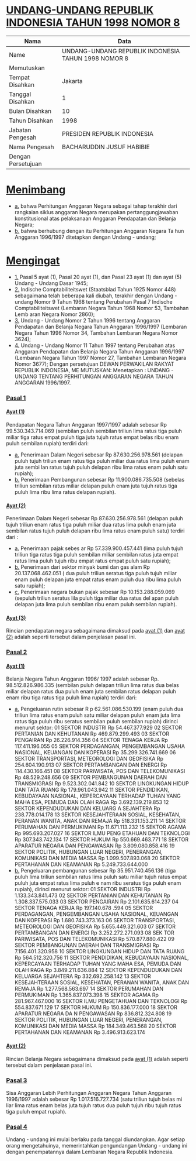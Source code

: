 # [UNDANG-UNDANG REPUBLIK INDONESIA TAHUN 1998 NOMOR 8](http://example.org/legal/document/uu/1998/8)

| Nama | Data |
| ------ | ----- |
|Name|UNDANG-UNDANG REPUBLIK INDONESIA TAHUN 1998 NOMOR 8|
|Memutuskan||
|Tempat Disahkan|Jakarta|
|Tanggal Disahkan|1|
|Bulan Disahkan|10|
|Tahun Disahkan|1998|
|Jabatan Pengesah|PRESIDEN REPUBLIK INDONESIA|
|Nama Pengesah|BACHARUDDIN JUSUF HABIBIE|
|Dengan Persetujuan||
# [Menimbang](http://example.org/legal/document/uu/1998/8/menimbang)

* [a.](http://example.org/legal/document/uu/1998/8/menimbang/point/a) bahwa Perhitungan Anggaran Negara sebagai tahap terakhir dari rangkaian siklus anggaran Negara merupakan pertanggungjawaban konstitusional atas pelaksanaan Anggaran Pendapatan dan Belanja Negara;
* [b.](http://example.org/legal/document/uu/1998/8/menimbang/point/b) bahwa berhubung dengan itu Perhitungan Anggaran Negara Ta hun Anggaran 1996/1997 ditetapkan dengan Undang - undang;
# [Mengingat](http://example.org/legal/document/uu/1998/8/mengingat)

* [1.](http://example.org/legal/document/uu/1998/8/mengingat/point/0001) Pasal 5 ayat (1), Pasal 20 ayat (1), dan Pasal 23 ayat (1) dan ayat (5) Undang - Undang Dasar 1945;
* [2.](http://example.org/legal/document/uu/1998/8/mengingat/point/0002) Indische Comptabiliteitswet (Staatsblad Tahun 1925 Nomor 448) sebagaimana telah beberapa kali diubah, terakhir dengan Undang - undang Nomor 9 Tahun 1968 tentang Perubahan Pasal 7 Indische Comptabiliteitswet (Lembaran Negara Tahun 1968 Nomor 53, Tambahan Lemb aran Negara Nomor 2860);
* [3.](http://example.org/legal/document/uu/1998/8/mengingat/point/0003) Undang - Undang Nomor 2 Tahun 1996 tentang Anggaran Pendapatan dan Belanja Negara Tahun Anggaran 1996/1997 (Lembaran Negara Tahun 1996 Nomor 34, Tambahan Lembaran Negara Nomor 3624);
* [4.](http://example.org/legal/document/uu/1998/8/mengingat/point/0004) Undang - Undang Nomor 11 Tahun 1997 tentang Perubahan atas Anggaran Pendapatan dan Belanja Negara Tahun Anggaran 1996/1997 (Lembaran Negara Tahun 1997 Nomor 27, Tambahan Lembaran Negara Nomor 3677); Dengan persetujuan DEWAN PERWAKILAN RAKYAT REPUBLIK INDONESIA, ME MUTUSKAN: Menetapkan : UNDANG - UNDANG TENTANG PERHITUNGAN ANGGARAN NEGARA TAHUN ANGGARAN 1996/1997.

### [Pasal 1](http://example.org/legal/document/uu/1998/8/pasal/0001)

#### [Ayat (1)](http://example.org/legal/document/uu/1998/8/pasal/0001/version/19981001/ayat/0001)
Pendapatan Negara Tahun Anggaran 1997/1997 adalah sebesar Rp 99.530.343.714.069 (sembilan puluh sembilan triliun lima ratus tiga puluh miliar tiga ratus empat puluh tiga juta tujuh ratus empat belas ribu enam puluh sembilan rupiah) terdiri dari:
* [a.](http://example.org/legal/document/uu/1998/8/pasal/0001/version/19981001/ayat/0001/point/a) Penerimaan Dalam Negeri sebesar Rp 87.630.256.978.561 (delapan puluh tujuh triliun enam ratus tiga puluh miliar dua ratus lima puluh enam juta sembi lan ratus tujuh puluh delapan ribu lima ratus enam puluh satu rupiah);
* [b.](http://example.org/legal/document/uu/1998/8/pasal/0001/version/19981001/ayat/0001/point/b) Penerimaan Pembangunan sebesar Rp 11.900.086.735.508 (sebelas triliun sembilan ratus miliar delapan puluh enam juta tujuh ratus tiga puluh lima ribu lima ratus delapan rupiah).

#### [Ayat (2)](http://example.org/legal/document/uu/1998/8/pasal/0001/version/19981001/ayat/0002)
Penerimaan Dalam Negeri sebesar Rp 87.630.256.978.561 (delapan puluh tujuh triliun enam ratus tiga puluh miliar dua ratus lima puluh enam juta sembilan ratus tujuh puluh delapan ribu lima ratus enam puluh satu) terdiri dari :
* [a.](http://example.org/legal/document/uu/1998/8/pasal/0001/version/19981001/ayat/0002/point/a) Penerimaan pajak sebes ar Rp 57.339.900.457.441 (lima puluh tujuh triliun tiga ratus tiga puluh sembilan miliar sembilan ratus juta empat ratus lima puluh tujuh ribu empat ratus empat puluh satu rupiah);
* [b.](http://example.org/legal/document/uu/1998/8/pasal/0001/version/19981001/ayat/0002/point/b) Penerimaan dari sektor minyak bumi dan gas alam Rp 20.137.068.462.051 ( dua puluh triliun seratus tiga puluh tujuh miliar enam puluh delapan juta empat ratus enam puluh dua ribu lima puluh satu rupiah);
* [c.](http://example.org/legal/document/uu/1998/8/pasal/0001/version/19981001/ayat/0002/point/c) Penerimaan negara bukan pajak sebesar Rp 10.153.288.059.069 (sepuluh triliun seratus lila puluh tiga miliar dua ratus del apan puluh delapan juta lima puluh sembilan ribu enam puluh sembilan rupiah).

#### [Ayat (3)](http://example.org/legal/document/uu/1998/8/pasal/0001/version/19981001/ayat/0003)
Rincian pendapatan negara sebagaimana dimaksud pada [ayat (1)](http://example.org/legal/document/uu/1998/8/pasal/0001/version/19981001/ayat/0001) dan [ayat (2)](http://example.org/legal/document/uu/1998/8/pasal/0001/version/19981001/ayat/0002) adalah seperti tersebut dalam penjelasan pasal ini.


### [Pasal 2](http://example.org/legal/document/uu/1998/8/pasal/0002)

#### [Ayat (1)](http://example.org/legal/document/uu/1998/8/pasal/0002/version/19981001/ayat/0001)
Belanja Negara Tahun Anggaran 1996/ 1997 adalah sebesar Rp. 98.512.826.986.335 (sembilan puluh delapan triliun lima ratus dua belas miliar delapan ratus dua puluh enam juta sembilan ratus delapan puluh enam ribu tiga ratus tiga puluh lima rupiah) terdiri dari:
* [a.](http://example.org/legal/document/uu/1998/8/pasal/0002/version/19981001/ayat/0001/point/a) Pengeluaran rutin sebesar R p 62.561.086.530.199 (enam puluh dua triliun lima ratus enam puluh satu miliar delapan puluh enam juta lima ratus tiga puluh ribu seratus sembilan puluh sembilan rupiah) dirinci menurut sektor: 01 SEKTOR INDUSTRI Rp 54.467.377.929 02 SEKTOR PERTANIAN DAN KEHUTANAN Rp 469.879.299.493 03 SEKTOR PENGAIRAN Rp 26.226.914.356 04 SEKTOR TENAGA KERJA Rp 117.411.196.055 05 SEKTOR PERDAGANGAN, PENGEMBANGAN USAHA NASIONAL, KEUANGAN DAN KOPERASI Rp 35.299.326.741.669 06 SEKTOR TRANSPORTASI, METEOROLOGI DAN GEOFISIKA Rp 254.604.190.913 07 SEKTOR PERTAMBANGAN DAN ENERGI Rp 114.430.166.451 08 SEKTOR PARIWISATA, POS DAN TELEKOMUNIKASI Rp 48.529.248.656 09 SEKTOR PEMBANGUNAN DAERAH DAN TRANSMIGRASI Rp 9.523.302.041.842 10 SEKTOR LINGKUNGAN HIDUP DAN TATA RUANG Rp 179.961.043.942 11 SEKTOR PENDIDIKAN, KEBUDAYAAN NASIONAL, KEPERCAYAAN TERHADAP TUHAN YANG MAHA ESA, PEMUDA DAN OLAH RAGA Rp 3.692.139.219.853 12 SEKTOR KEPENDUDUKAN DAN KELUARG A SEJAHTERA Rp 238.778.014.178 13 SEKTOR KESEJAHTERAAN SOSIAL, KESEHATAN, PERANAN WANITA, ANAK DAN REMAJA Rp 518.331.153.211 14 SEKTOR PERUMAHAN DAN PERMUKIMAN Rp 11.671.113.232 15 SEKTOR AGAMA Rp 995.693.207.027 16 SEKTOR ILMU PENG ETAHUAN DAN TEKNOLOGI Rp 307.343.742.134 17 SEKTOR HUKUM Rp 550.669.463.771 18 SEKTOR APARATUR NEGARA DAN PENGAWASAN Rp 3.809.080.858.416 19 SEKTOR POLITIK, HUBUNGAN LUAR NEGERI, PENERANGAN, KOMUNIKASI DAN MEDIA MASSA Rp 1.099.507.893.068 20 SEKTOR PERTAHANAN DAN KEAMANAN Rp 5.249.733.644.000
* [b.](http://example.org/legal/document/uu/1998/8/pasal/0002/version/19981001/ayat/0001/point/b) Pengeluaran pembangunan sebesar Rp 35.951.740.456.136 (tiga puluh lima triliun sembilan ratus lima puluh satu miliar tujuh ratus empat puluh juta empat ratus lima puluh e nam ribu seratus tiga puluh enam rupiah), dirinci menurut sektor: 01 SEKTOR INDUSTRI Rp 1.133.343.841.473 02 SEKTOR PERTANIAN DAN KEHUTANAN Rp 1.308.337.575.033 03 SEKTOR PENGAIRAN Rp 2.101.635.614.237 04 SEKTOR TENAGA KERJA Rp 197.140.678 .594 05 SEKTOR PERDAGANGAN, PENGEMBANGAN USAHA NASIONAL, KEUANGAN DAN KOPERASI Rp 1.680.743.373.163 06 SEKTOR TRANSPORTASI, METEOROLOGI DAN GEOFISIKA Rp 5.655.449.321.603 07 SEKTOR PERTAMBANGAN DAN ENERGI Rp 3.252.272.271.093 08 SEK TOR PARIWISATA, POS DAN TELEKOMUNIKASI Rp 570.877.880.422 09 SEKTOR PEMBANGUNAN DAERAH DAN TRANSMIGRASI Rp 7.156.401.320.958 10 SEKTOR LINGKUNGAN HIDUP DAN TATA RUANG Rp 564.512.320.756 11 SEKTOR PENDIDIKAN, KEBUDAYAAN NASIONAL, KEPERCAYAAN TERHADAP TUHAN YANG MAHA ESA, PEMUDA DAN OLAH RAGA Rp 3.849.211.636.884 12 SEKTOR KEPENDUDUKAN DAN KELUARGA SEJAHTERA Rp 332.692.258.142 13 SEKTOR KESEJAHTERAAN SOSIAL, KESEHATAN, PERANAN WANITA, ANAK DAN REMAJA Rp 1.277.568.563.697 14 SEKTOR PERUMAHAN DAN PERMUKIMAN Rp 1.365.837.073.398 15 SEKTOR AGAMA Rp 281.967.467.000 16 SEKTOR ILMU PENGETAHUAN DAN TEKNOLOGI Rp 554.837.671.129 17 SEKTOR HUKUM Rp 150.836.177.000 18 SEKTOR APARATUR NEGARA DA N PENGAWASAN Rp 836.812.324.808 19 SEKTOR POLITIK, HUBUNGAN LUAR NEGERI, PENERANGAN, KOMUNIKASI DAN MEDIA MASSA Rp 184.349.463.568 20 SEKTOR PERTAHANAN DAN KEAMANAN Rp 3.496.913.623.174

#### [Ayat (2)](http://example.org/legal/document/uu/1998/8/pasal/0002/version/19981001/ayat/0002)
Rincian Belanja Negara sebagaimana dimaksud pada [ayat (1)](http://example.org/legal/document/uu/1998/8/pasal/0002/version/19981001/ayat/0001) adalah seperti tersebut dalam penjelasan pasal ini.


### [Pasal 3](http://example.org/legal/document/uu/1998/8/pasal/0003)
Sisa Anggaran Lebih Perhitungan Anggaran Negara Tahun Anggaran 1996/1997 adalah sebesar Rp 1.017.516.727.734 (satu triliun tujuh belas mi liar lima ratus enam belas juta tujuh ratus dua puluh tujuh ribu tujuh ratus tiga puluh empat rupiah).


### [Pasal 4](http://example.org/legal/document/uu/1998/8/pasal/0004)
Undang - undang ini mulai berlaku pada tanggal diundangkan. Agar setiap orang mengetahuinya, memerintahkan pengundangan Undang - undang ini dengan penempatannya dalam Lembaran Negara Republik Indonesia.

